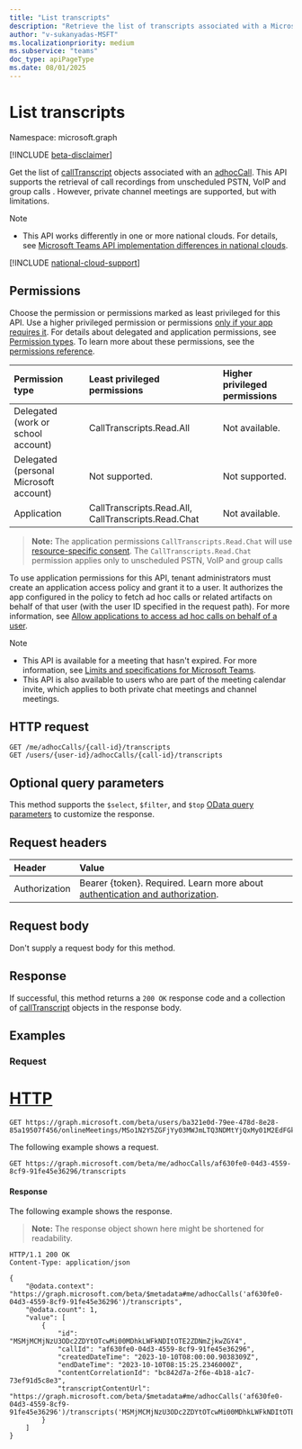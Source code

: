 ```yaml
---
title: "List transcripts"
description: "Retrieve the list of transcripts associated with a Microsoft Teams adhoc call."
author: "v-sukanyadas-MSFT"
ms.localizationpriority: medium
ms.subservice: "teams"
doc_type: apiPageType
ms.date: 08/01/2025
---
```


# List transcripts

Namespace: microsoft.graph

[!INCLUDE [beta-disclaimer](../../includes/beta-disclaimer.md)]

Get the list of [callTranscript](../resources/calltranscript.md) objects associated with an [adhocCall](api-reference/beta/resources/adhoccall.md). This API supports the retrieval of call recordings from unscheduled PSTN, VoIP and group calls . However, private channel meetings are supported, but with limitations.

> [!NOTE]
> * This API works differently in one or more national clouds. For details, see [Microsoft Teams API implementation differences in national clouds](/graph/teamwork-national-cloud-differences).

[!INCLUDE [national-cloud-support](../../includes/global-only.md)]

## Permissions

Choose the permission or permissions marked as least privileged for this API. Use a higher privileged permission or permissions [only if your app requires it](/graph/permissions-overview#best-practices-for-using-microsoft-graph-permissions). For details about delegated and application permissions, see [Permission types](/graph/permissions-overview#permission-types). To learn more about these permissions, see the [permissions reference](/graph/permissions-reference).

<!-- { "blockType": "ignored", "name": "adhocCall_list_transcripts" } -->
|Permission type|Least privileged permissions|Higher privileged permissions|
|:---|:---|:---|
|Delegated (work or school account)|CallTranscripts.Read.All|Not available.|
|Delegated (personal Microsoft account)|Not supported.|Not supported.|
|Application|CallTranscripts.Read.All, CallTranscripts.Read.Chat|Not available.|

> **Note:** The application permissions `CallTranscripts.Read.Chat` will use [resource-specific consent](/microsoftteams/platform/graph-api/rsc/resource-specific-consent). The `CallTranscripts.Read.Chat` permission applies only to unscheduled PSTN, VoIP and group calls

To use application permissions for this API, tenant administrators must create an application access policy and grant it to a user. It authorizes the app configured in the policy to fetch ad hoc calls or related artifacts on behalf of that user (with the user ID specified in the request path). For more information, see [Allow applications to access ad hoc calls on behalf of a user](/graph/cloud-communication-online-meeting-application-access-policy).

> [!NOTE]
>
> * This API is available for a meeting that hasn't expired. For more information, see [Limits and specifications for Microsoft Teams](/microsoftteams/limits-specifications-teams#meeting-expiration).
> * This API is also available to users who are part of the meeting calendar invite, which applies to both private chat meetings and channel meetings.

## HTTP request

<!-- { "blockType": "ignored" } -->
```http
GET /me/adhocCalls/{call-id}/transcripts
GET /users/{user-id}/adhocCalls/{call-id}/transcripts
```

## Optional query parameters

This method supports the `$select`, `$filter`, and `$top`  [OData query parameters](/graph/query-parameters) to customize the response.

## Request headers

| Header       | Value |
|:---------------|:--------|
|Authorization|Bearer {token}. Required. Learn more about [authentication and authorization](/graph/auth/auth-concepts).|

## Request body

Don't supply a request body for this method.

## Response

If successful, this method returns a `200 OK` response code and a collection of [callTranscript](../resources/callTranscript.md) objects in the response body.

## Examples

### Request

# [HTTP](#tab/http)
<!-- {
  "blockType": "request",
  "name": "list_callTranscripts",
  "sampleKeys": ["ba321e0d-79ee-478d-8e28-85a19507f456", "MSo1N2Y5ZGFjYy03MWJmLTQ3NDMtYjQxMy01M2EdFGkdRWHJlQ"]
}
-->
``` http
GET https://graph.microsoft.com/beta/users/ba321e0d-79ee-478d-8e28-85a19507f456/onlineMeetings/MSo1N2Y5ZGFjYy03MWJmLTQ3NDMtYjQxMy01M2EdFGkdRWHJlQ/transcripts
```

The following example shows a request.

<!-- {
  "blockType": "request",
  "name": "list_adhoccall_transcripts",
  "sampleKeys": ["af630fe0-04d3-4559-8cf9-91fe45e36296"]
}-->

```msgraph-interactive
GET https://graph.microsoft.com/beta/me/adhocCalls/af630fe0-04d3-4559-8cf9-91fe45e36296/transcripts
```

#### Response

The following example shows the response.

> **Note:** The response object shown here might be shortened for readability.

<!-- {
  "blockType": "response",
  "truncated": true,
  "@odata.type": "Collection(microsoft.graph.callTranscript)"
} -->

```http
HTTP/1.1 200 OK
Content-Type: application/json

{
    "@odata.context": "https://graph.microsoft.com/beta/$metadata#me/adhocCalls('af630fe0-04d3-4559-8cf9-91fe45e36296')/transcripts",
    "@odata.count": 1,
    "value": [
        {
            "id": "MSMjMCMjNzU3ODc2ZDYtOTcwMi00MDhkLWFkNDItOTE2ZDNmZjkwZGY4",
            "callId": "af630fe0-04d3-4559-8cf9-91fe45e36296",
            "createdDateTime": "2023-10-10T08:00:00.9038309Z",
            "endDateTime": "2023-10-10T08:15:25.2346000Z",
            "contentCorrelationId": "bc842d7a-2f6e-4b18-a1c7-73ef91d5c8e3",
            "transcriptContentUrl": "https://graph.microsoft.com/beta/$metadata#me/adhocCalls('af630fe0-04d3-4559-8cf9-91fe45e36296')/transcripts('MSMjMCMjNzU3ODc2ZDYtOTcwMi00MDhkLWFkNDItOTE2ZDNmZjkwZGY4')/content"
        }
    ]
}
```